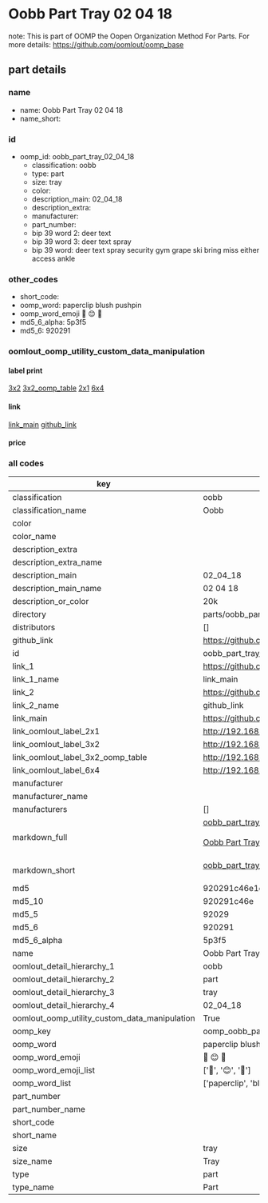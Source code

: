 # Oobb Part Tray 02 04 18  

note: This is part of OOMP the Oopen Organization Method For Parts. For more details: https://github.com/oomlout/oomp_base

##  part details





### name
* name: Oobb Part Tray 02 04 18
* name_short: 
### id
* oomp_id: oobb_part_tray_02_04_18
  * classification: oobb
  * type: part
  * size: tray
  * color: 
  * description_main: 02_04_18
  * description_extra: 
  * manufacturer: 
  * part_number: 
  * bip 39 word 2: deer text
  * bip 39 word 3: deer text spray
  * bip 39 word: deer text spray security gym grape ski bring miss either access ankle

### other_codes
* short_code: 
* oomp_word: paperclip blush pushpin
* oomp_word_emoji :paperclip: :blush: :pushpin:
* md5_6_alpha: 5p3f5
* md5_6: 920291






### oomlout_oomp_utility_custom_data_manipulation
#### label print
[3x2](http://192.168.1.245:1112/?label=oomp%205p3f5)
[3x2_oomp_table](http://192.168.1.107:1112/?label=oomp%205p3f5)
[2x1](http://192.168.1.242:1112/?label=oomp%205p3f5)
[6x4](http://192.168.1.55:1112/?label=oomp%205p3f5)    

#### link

[link_main](https://github.com/oomlout/oomlout_oomp_current_version_messy/tree/main/parts/oobb_part_tray_02_04_18) [github_link](https://github.com/oomlout/oomlout_oomp_part_src/tree/main/parts/oobb_part_tray_02_04_18)                             

#### price







### all codes 
| key | value |  
| --- | --- |  
| classification | oobb |  
| classification_name | Oobb |  
| color |  |  
| color_name |  |  
| description_extra |  |  
| description_extra_name |  |  
| description_main | 02_04_18 |  
| description_main_name | 02 04 18 |  
| description_or_color | 20k |  
| directory | parts/oobb_part_tray_02_04_18 |  
| distributors | [] |  
| github_link | https://github.com/oomlout/oomlout_oomp_part_src/tree/main/parts/oobb_part_tray_02_04_18 |  
| id | oobb_part_tray_02_04_18 |  
| link_1 | https://github.com/oomlout/oomlout_oomp_current_version_messy/tree/main/parts/oobb_part_tray_02_04_18 |  
| link_1_name | link_main |  
| link_2 | https://github.com/oomlout/oomlout_oomp_part_src/tree/main/parts/oobb_part_tray_02_04_18 |  
| link_2_name | github_link |  
| link_main | https://github.com/oomlout/oomlout_oomp_current_version_messy/tree/main/parts/oobb_part_tray_02_04_18 |  
| link_oomlout_label_2x1 | http://192.168.1.242:1112/?label=oomp%205p3f5 |  
| link_oomlout_label_3x2 | http://192.168.1.245:1112/?label=oomp%205p3f5 |  
| link_oomlout_label_3x2_oomp_table | http://192.168.1.107:1112/?label=oomp%205p3f5 |  
| link_oomlout_label_6x4 | http://192.168.1.55:1112/?label=oomp%205p3f5 |  
| manufacturer |  |  
| manufacturer_name |  |  
| manufacturers | [] |  
| markdown_full | [oobb_part_tray_02_04_18](https://github.com/oomlout/oomlout_oomp_current_version_messy/tree/main/parts/oobb_part_tray_02_04_18)<br>[](https://github.com/oomlout/oomlout_oomp_current_version_messy/tree/main/parts/oobb_part_tray_02_04_18)<br>[Oobb Part Tray 02 04 18](https://github.com/oomlout/oomlout_oomp_current_version_messy/tree/main/parts/oobb_part_tray_02_04_18)<br><br> |  
| markdown_short | [oobb_part_tray_02_04_18](https://github.com/oomlout/oomlout_oomp_current_version_messy/tree/main/parts/oobb_part_tray_02_04_18)<br><br> |  
| md5 | 920291c46e1c394997340c2da5f7e9ca |  
| md5_10 | 920291c46e |  
| md5_5 | 92029 |  
| md5_6 | 920291 |  
| md5_6_alpha | 5p3f5 |  
| name | Oobb Part Tray 02 04 18 |  
| oomlout_detail_hierarchy_1 | oobb |  
| oomlout_detail_hierarchy_2 | part |  
| oomlout_detail_hierarchy_3 | tray |  
| oomlout_detail_hierarchy_4 | 02_04_18 |  
| oomlout_oomp_utility_custom_data_manipulation | True |  
| oomp_key | oomp_oobb_part_tray_02_04_18 |  
| oomp_word | paperclip blush pushpin |  
| oomp_word_emoji | :paperclip: :blush: :pushpin: |  
| oomp_word_emoji_list | [':paperclip:', ':blush:', ':pushpin:'] |  
| oomp_word_list | ['paperclip', 'blush', 'pushpin'] |  
| part_number |  |  
| part_number_name |  |  
| short_code |  |  
| short_name |  |  
| size | tray |  
| size_name | Tray |  
| type | part |  
| type_name | Part |  
